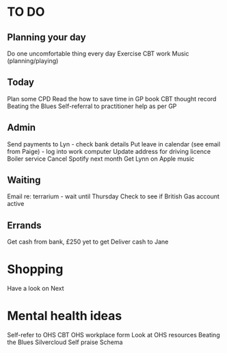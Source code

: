 # TO DO
## Planning your day
Do one uncomfortable thing every day
Exercise
CBT work
Music (planning/playing)

## Today
Plan some CPD
Read the how to save time in GP book
CBT thought record
Beating the Blues
Self-referral to practitioner help as per GP

## Admin
Send payments to Lyn - check bank details
Put leave in calendar (see email from Paige) - log into work computer
Update address for driving licence
Boiler service
Cancel Spotify next month
Get Lynn on Apple music

## Waiting
Email re: terrarium - wait until Thursday
Check to see if British Gas account active

## Errands
Get cash from bank, £250 yet to get
Deliver cash to Jane

# Shopping
Have a look on Next

# Mental health ideas
Self-refer to OHS CBT
OHS workplace form
Look at OHS resources
Beating the Blues
Silvercloud
Self praise
Schema